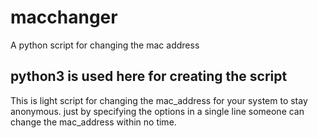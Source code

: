 # macchanger
A python script for changing the mac address 


## python3 is used here for creating the script
This is light script for changing the mac_address for your system to stay anonymous.
just by specifying the options in a single line someone can change the mac_address within no time.
